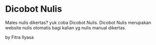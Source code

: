# Dicobot Nulis

Males nulis dikertas? yuk coba Dicobot Nulis. Dicobot Nulis merupakan website nulis otomatis bagi kalian yg nulis manual dikertas.

by Fitra Ilyasa
